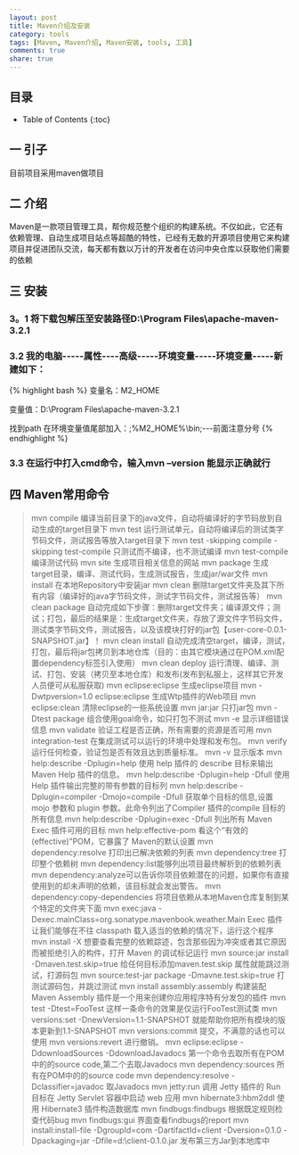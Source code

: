 ```yaml
---
layout: post
title: Maven介绍及安装
category: tools
tags: [Maven, Maven介绍, Maven安装, tools, 工具]
comments: true
share: true
---
```

## 目录 ##

* Table of Contents
{:toc}

## 一  引子 ##

目前项目采用maven做项目

## 二  介绍 ##

Maven是一款项目管理工具，帮你规范整个组织的构建系统。不仅如此，它还有依赖管理、自动生成项目站点等超酷的特性，已经有无数的开源项目使用它来构建项目并促进团队交流，每天都有数以万计的开发者在访问中央仓库以获取他们需要的依赖

## 三  安装 ##

### 3。1 将下载包解压至安装路径D:\Program Files\apache-maven-3.2.1

### 3.2 我的电脑-----属性----高级-----环境变量-----环境变量-----新建如下：

{% highlight bash %}
变量名：M2_HOME

变量值：D:\Program Files\apache-maven-3.2.1

找到path 在环境变量值尾部加入：;%M2_HOME%\bin;---前面注意分号
{% endhighlight %}

### 3.3 在运行中打入cmd命令，输入mvn –version 能显示正确就行

## 四  Maven常用命令 ##

> mvn compile 编译当前目录下的java文件，自动将编译好的字节码放到自动生成的target目录下 
> mvn test    运行测试单元，自动将编译后的测试类字节码文件，测试报告等放入target目录下 
> mvn test -skipping compile -skipping test-compile 只测试而不编译，也不测试编译
> mvn test-compile 编译测试代码
> mvn site   生成项目相关信息的网站
> mvn package 生成target目录，编译、测试代码，生成测试报告，生成jar/war文件
> mvn install 在本地Repository中安装jar
> mvn clean   删除target文件夹及其下所有内容（编译好的java字节码文件，测试字节码文件，测试报告等） 
> mvn clean package 自动完成如下步骤：删除target文件夹；编译源文件；测试；打包，最后的结果是：生成target文件夹，存放了源文件字节码文件，测试类字节码文件，测试报告，以及该模块打好的jar包【user-core-0.0.1-SNAPSHOT.jar】！ 
> mvn clean install 自动完成清空target，编译，测试，打包，最后将jar包拷贝到本地仓库（目的：由其它模块通过在POM.xml配置dependency标签引入使用） 
> mvn clean deploy 运行清理、编译、测试、打包、安装（拷贝至本地仓库）和发布(发布到私服上，这样其它开发人员便可从私服获取) 
> mvn eclipse:eclipse 生成eclipse项目
> mvn -Dwtpversion=1.0 eclipse:eclipse 生成Wtp插件的Web项目
> mvn eclipse:clean 清除eclipse的一些系统设置
> mvn jar:jar 只打jar包
> mvn -Dtest package 组合使用goal命令，如只打包不测试
> mvn -e   显示详细错误 信息
> mvn validate 验证工程是否正确，所有需要的资源是否可用
> mvn integration-test  在集成测试可以运行的环境中处理和发布包。 
> mvn verify    运行任何检查，验证包是否有效且达到质量标准。
> mvn -v 显示版本 
> mvn help:describe -Dplugin=help 使用 help 插件的  describe 目标来输出 Maven Help 插件的信息。 
> mvn help:describe -Dplugin=help -Dfull 使用Help 插件输出完整的带有参数的目标列 
> mvn help:describe -Dplugin=compiler -Dmojo=compile -Dfull 获取单个目标的信息,设置  mojo 参数和  plugin 参数。此命令列出了Compiler 插件的compile 目标的所有信息 
> mvn help:describe -Dplugin=exec -Dfull 列出所有 Maven Exec 插件可用的目标 
> mvn help:effective-pom 看这个“有效的 (effective)”POM，它暴露了 Maven的默认设置 
> mvn dependency:resolve 打印出已解决依赖的列表 
> mvn dependency:tree 打印整个依赖树 
> mvn dependency:list能够列出项目最终解析到的依赖列表
> mvn dependency:analyze可以告诉你项目依赖潜在的问题，如果你有直接使用到的却未声明的依赖，该目标就会发出警告。
> mvn dependency:copy-dependencies 将项目依赖从本地Maven仓库复制到某个特定的文件夹下面 
> mvn exec:java -Dexec.mainClass=org.sonatype.mavenbook.weather.Main Exec 插件让我们能够在不往 classpath 载入适当的依赖的情况下，运行这个程序
> mvn install -X 想要查看完整的依赖踪迹，包含那些因为冲突或者其它原因而被拒绝引入的构件，打开 Maven 的调试标记运行 
> mvn source:jar install -Dmaven.test.skip=true 给任何目标添加maven.test.skip 属性就能跳过测试，打源码包
> mvn source:test-jar package -Dmavne.test.skip=true 打测试源码包，并跳过测试
> mvn install assembly:assembly 构建装配Maven Assembly 插件是一个用来创建你应用程序特有分发包的插件 
> mvn test -Dtest=FooTest 这样一条命令的效果是仅运行FooTest测试类
> mvn versions:set -DnewVersion=1.1-SNAPSHOT 就能帮助你把所有模块的版本更新到1.1-SNAPSHOT
> mvn versions:commit 提交，不满意的话也可以使用 mvn versions:revert 进行撤销。
> mvn eclipse:eclipse -DdownloadSources -DdownloadJavadocs  第一个命令去取所有在POM中的的source code,第二个去取Javadocs
> mvn dependency:sources  所有在POM中的的source code
> mvn dependency:resolve -Dclassifier=javadoc 取Javadocs
> mvn jetty:run 调用 Jetty 插件的 Run 目标在 Jetty Servlet 容器中启动 web 应用 
> mvn hibernate3:hbm2ddl 使用 Hibernate3 插件构造数据库
> mvn findbugs:findbugs 根据既定规则检查代码bug 
> mvn findbugs:gui 界面查看findbugs的report
> mvn install:install-file -DgroupId=com -DartifactId=client -Dversion=0.1.0 -Dpackaging=jar -Dfile=d:\client-0.1.0.jar 发布第三方Jar到本地库中

